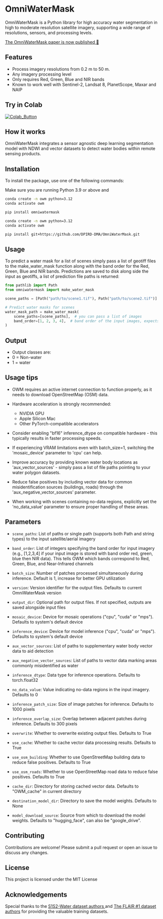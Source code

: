 # OmniWaterMask

OmniWaterMask is a Python library for high accuracy water segmentation in high to moderate resolution satellite imagery, supporting a wide range of resolutions, sensors, and processing levels.

[The OmniWaterMask paper is now published 🎉](https://www.sciencedirect.com/science/article/pii/S0924271625002692)


## Features

-   Process imagery resolutions from 0.2 m to 50 m.
-   Any imagery processing level
-   Only requires Red, Green, Blue and NIR bands
-   Known to work well with Sentinel-2, Landsat 8, PlanetScope, Maxar and NAIP

## Try in Colab

[![Colab_Button]][Link]

[Link]: https://colab.research.google.com/drive/15qgTgk4XiWcSzllNt4CtFU7pDSNrKLHk?usp=sharing 'Try OmniWaterMask In Colab'

[Colab_Button]: https://img.shields.io/badge/Try%20in%20Colab-grey?style=for-the-badge&logo=google-colab

## How it works
OmniWaterMask integrates a sensor agnostic deep learning segmentation model with NDWI and vector datasets to detect water bodies within remote sensing products.

## Installation

To install the package, use one of the following commands:

Make sure you are running Python 3.9 or above and  

```bash
conda create -n owm python=3.12
conda activate owm

pip install omniwatermask
```

```bash
conda create -n owm python=3.12
conda activate owm

pip install git+https://github.com/DPIRD-DMA/OmniWaterMask.git
```

## Usage

To predict a water mask for a list of scenes simply pass a list of geotiff files to the make_water_mask function along with the band order for the Red, Green, Blue and NIR bands. Predictions are saved to disk along side the input as geotiffs, a list of prediction file paths is returned:

```python
from pathlib import Path
from omniwatermask import make_water_mask

scene_paths = [Path("path/to/scene1.tif"), Path("path/to/scene2.tif")]

# Predict water masks for scenes
water_mask_path = make_water_mask(
    scene_paths=[scene_paths],  # you can pass a list of images
    band_order=[1, 2, 3, 4],  # band order of the input images, expects RGB+NIR
)
```
## Output
- Output classes are:
- 0 = Non-water
- 1 = water

## Usage tips

-   OWM requires an active internet connection to function properly, as it needs to download OpenStreetMap (OSM) data.
-   Hardware acceleration is strongly recommended:
    -   NVIDIA GPU
    -   Apple Silicon Mac
    -   Other PyTorch-compatible accelerators
-   Consider enabling "bf16" inference_dtype on compatible hardware - this typically results in faster processing speeds.
-   If experiencing VRAM limitations even with batch_size=1, switching the 'mosaic_device' parameter to 'cpu' can help.
-   Improve accuracy by providing known water body locations as 'aux_vector_sources' - simply pass a list of file paths pointing to your water polygon datasets.
-   Reduce false positives by including vector data for common misidentification sources (buildings, roads) through the 'aux_negative_vector_sources' parameter.

-   When working with scenes containing no-data regions, explicitly set the 'no_data_value' parameter to ensure proper handling of these areas.


## Parameters

-    `scene_paths`: List of paths or single path (supports both Path and string types) to the input satellite/aerial imagery

-    `band_order`: List of integers specifying the band order for input imagery (e.g., [1,2,3,4] if your input image is stored with band order red, green, blue then NIR data). This tells OWM which bands correspond to Red, Green, Blue, and Near-Infrared channels

-    `batch_size`: Number of patches processed simultaneously during inference. Default is 1, increase for better GPU utilization

-    `version`: Version identifier for the output files. Defaults to current OmniWaterMask version

-    `output_dir`: Optional path for output files. If not specified, outputs are saved alongside input files

-    `mosaic_device`: Device for mosaic operations ("cpu", "cuda" or "mps"). Defaults to system's default device

-    `inference_device`: Device for model inference ("cpu", "cuda" or "mps"). Defaults to system's default device

-    `aux_vector_sources`: List of paths to supplementary water body vector data to aid detection

-    `aux_negative_vector_sources`: List of paths to vector data marking areas commonly misidentified as water

-    `inference_dtype`: Data type for inference operations. Defaults to torch.float32

-    `no_data_value`: Value indicating no-data regions in the input imagery. Defaults to 0

-    `inference_patch_size`: Size of image patches for inference. Defaults to 1000 pixels

-    `inference_overlap_size`: Overlap between adjacent patches during inference. Defaults to 300 pixels

-    `overwrite`: Whether to overwrite existing output files. Defaults to True

-    `use_cache`: Whether to cache vector data processing results. Defaults to True

-    `use_osm_building`: Whether to use OpenStreetMap building data to reduce false positives. Defaults to True

-    `use_osm_roads`: Whether to use OpenStreetMap road data to reduce false positives. Defaults to True

-    `cache_dir`: Directory for storing cached vector data. Defaults to "OWM_cache" in current directory

-    `destination_model_dir`: Directory to save the model weights. Defaults to None

-    `model_download_source`: Source from which to download the model weights. Defaults to "hugging_face", can also be "google_drive".


## Contributing

Contributions are welcome! Please submit a pull request or open an issue to discuss any changes.

## License

This project is licensed under the MIT License

## Acknowledgements

Special thanks to the [S1S2-Water dataset authors ](https://github.com/MWieland/s1s2_water) and [The FLAIR #1 dataset authors](https://ignf.github.io/FLAIR/) for providing the valuable training datasets.
